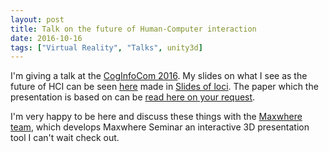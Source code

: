 ```yaml
---
layout: post
title: Talk on the future of Human-Computer interaction
date: 2016-10-16
tags: ["Virtual Reality", "Talks", unity3d]
---
```


I'm giving a talk at the [CogInfoCom 2016](http://www.coginfocom.hu/conference/CogInfoCom16/). My slides on what I see as the future of HCI can be seen [here](http://agostontorok.github.io/research/coginfocom2016) made in [Slides of loci](https://github.com/agostontorok/slides-of-loci). The paper which the presentation is based on can be [read here on your request](/public/files/CogInfoCom_2016_paper_80.pdf).

I'm very happy to be here and discuss these things with the [Maxwhere team](http://www.maxwhere.com/), which develops Maxwhere Seminar an interactive 3D presentation tool I can't wait check out. 
